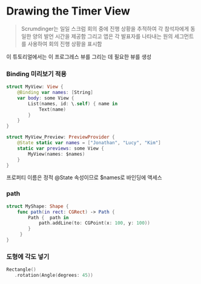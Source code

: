 # Drawing the Timer View

> Scrumdinger는 일일 스크럼 회의 중에 진행 상황을 추적하여 각 참석자에게 동일한 양의 발언 시간을 제공함
> 그리고 앱은 각 발표자를 나타내는 원의 세그먼트를 사용하여 회의 진행 상황을 표시함

이 튜토리얼에서는 이 프로그레스 뷰를 그리는 데 필요한 뷰를 생성
<br/>

### Binding 미리보기 적용

```swift
struct MyView: View {
    @Binding var names: [String]
    var body: some View {
        List(names, id: \.self) { name in
            Text(name)
        }
    }
}

struct MyView_Preview: PreviewProvider {
    @State static var names = ["Jonathan", "Lucy", "Kim"]
    static var previews: some View {
        MyView(names: $names)
    }
}
```

프로퍼티 이름은 정적 @State 속성이므로 $names로 바인딩에 액세스
<br/>

### path

```swift
struct MyShape: Shape {
    func path(in rect: CGRect) -> Path {
        Path {  path in
            path.addLine(to: CGPoint(x: 100, y: 100))
        }
     }
}
```

### 도형에 각도 넣기

```swift
Rectangle()
   .rotation(Angle(degrees: 45))
```
